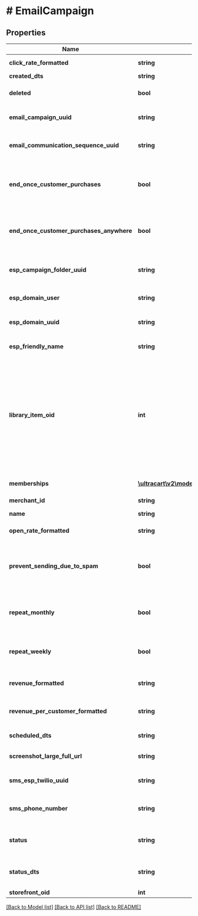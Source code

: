 # # EmailCampaign

## Properties

Name | Type | Description | Notes
------------ | ------------- | ------------- | -------------
**click_rate_formatted** | **string** | Click rate of emails | [optional]
**created_dts** | **string** | Created date | [optional]
**deleted** | **bool** | True if this campaign was deleted | [optional]
**email_campaign_uuid** | **string** | Email campaign UUID | [optional]
**email_communication_sequence_uuid** | **string** | Email communication sequence UUID | [optional]
**end_once_customer_purchases** | **bool** | True if the customer should end the flow once they purchase from this campaign | [optional]
**end_once_customer_purchases_anywhere** | **bool** | True if the customer should end the flow once they purchase from anywhere | [optional]
**esp_campaign_folder_uuid** | **string** | Campaign folder UUID.  Null for uncategorized | [optional]
**esp_domain_user** | **string** | User of the sending address | [optional]
**esp_domain_uuid** | **string** | UUID of the sending domain | [optional]
**esp_friendly_name** | **string** | Friendly name of the sending email | [optional]
**library_item_oid** | **int** | If this item was ever added to the Code Library, this is the oid for that library item, or 0 if never added before.  This value is used to determine if a library item should be inserted or updated. | [optional]
**memberships** | [**\ultracart\v2\models\EmailListSegmentMembership[]**](EmailListSegmentMembership.md) | List and segment memberships | [optional]
**merchant_id** | **string** | Merchant ID | [optional]
**name** | **string** | Name of email campaign | [optional]
**open_rate_formatted** | **string** | Open rate of emails | [optional]
**prevent_sending_due_to_spam** | **bool** | True if this campaign is prevented from sending at this time due to spam complaints. | [optional]
**repeat_monthly** | **bool** | True if the campaign should repeat on a monthly basis | [optional]
**repeat_weekly** | **bool** | True if the campaign should repeat on a weekly basis | [optional]
**revenue_formatted** | **string** | Revenue associated with campaign | [optional]
**revenue_per_customer_formatted** | **string** | Revenue per customer associated with campaign | [optional]
**scheduled_dts** | **string** | Scheduled date | [optional]
**screenshot_large_full_url** | **string** | URL to a large full length screenshot | [optional]
**sms_esp_twilio_uuid** | **string** | Twilio Account UUID.  Null for none | [optional]
**sms_phone_number** | **string** | Twilio SMS Phone Number.  Null for none | [optional]
**status** | **string** | Status of the campaign of draft, archived, and sent | [optional]
**status_dts** | **string** | Timestamp when the last status change happened | [optional]
**storefront_oid** | **int** | Storefront oid | [optional]

[[Back to Model list]](../../README.md#models) [[Back to API list]](../../README.md#endpoints) [[Back to README]](../../README.md)
